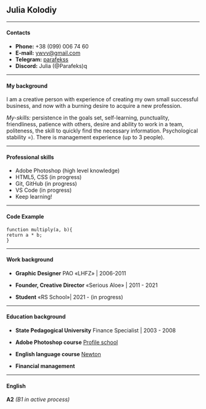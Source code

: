 ## Julia Kolodiy

---
#### Contacts

- **Phone:** +38 (099) 006 74 60
- **E-mail:** ywvv@gmail.com
- **Telegram:** [parafekss](https://t-do.ru/parafekss)
- **Discord:** Julia (@Parafeks)q

---
#### My background

I am a creative person with experience of creating my own small successful business, and now with a burning desire to acquire a new profession.      

*My-skills:* persistence in the goals set, self-learning, punctuality, friendliness, patience with others, desire and ability to work in a team, politeness, the skill to quickly find the necessary information. Psychological stability =). There is management experience (up to 3 people).

---
#### Professional skills

- Adobe Photoshop (high level knowledge)
- HTML5, CSS (in progress)
- Git, GitHub (in progress)
- VS Code (in progress)
- Keep learning!

---
#### Code Example

```
function multiply(a, b){
return a * b;
}
```

---
#### Work background

- **Graphic Designer**
PAO «LHFZ» | 2006-2011     

- **Founder, Creative Director**
«Serious Aloe» | 2011 - 2021

- **Student**
«RS School»| 2021 - (in progress)

---
#### Education background
- **State Pedagogical University**
Finance Specialist | 2003 - 2008

- **Adobe Photoshop course**
[Profile school](https://www.profileschool.ru/)

- **English language course**
[Newton](http://www.studionewtone.com.ua/)

- **Financial management** 

---
#### English

**A2** *(B1 in active process)*














